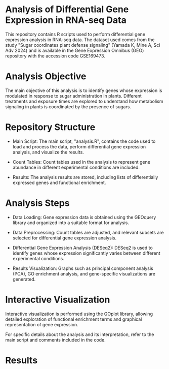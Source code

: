 # Analysis of Differential Gene Expression in RNA-seq Data
This repository contains R scripts used to perform differential gene expression analysis in RNA-seq data. The dataset used comes from the study "Sugar coordinates plant defense signaling" (Yamada K, Mine A, Sci Adv 2024) and is available in the Gene Expression Omnibus (GEO) repository with the accession code GSE169473.

# Analysis Objective
The main objective of this analysis is to identify genes whose expression is modulated in response to sugar administration in plants. Different treatments and exposure times are explored to understand how metabolism signaling in plants is coordinated by the presence of sugars.

# Repository Structure
* Main Script: The main script, "analysis.R", contains the code used to load and process the data, perform differential gene expression analysis, and visualize the results.

* Count Tables: Count tables used in the analysis to represent gene abundance in different experimental conditions are included.

* Results: The analysis results are stored, including lists of differentially expressed genes and functional enrichment.

# Analysis Steps
* Data Loading: Gene expression data is obtained using the GEOquery library and organized into a suitable format for analysis.

* Data Preprocessing: Count tables are adjusted, and relevant subsets are selected for differential gene expression analysis.

* Differential Gene Expression Analysis (DESeq2): DESeq2 is used to identify genes whose expression significantly varies between different experimental conditions.

* Results Visualization: Graphs such as principal component analysis (PCA), GO enrichment analysis, and gene-specific visualizations are generated.

# Interactive Visualization
Interactive visualization is performed using the GOplot library, allowing detailed exploration of functional enrichment terms and graphical representation of gene expression.

For specific details about the analysis and its interpretation, refer to the main script and comments included in the code.

# Results
